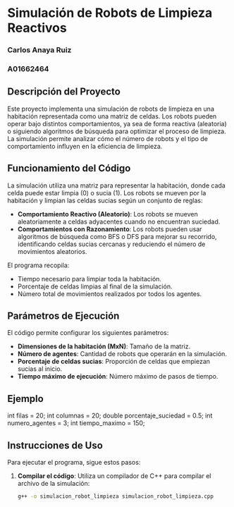 # Simulación de Robots de Limpieza Reactivos

### Carlos Anaya Ruiz
### A01662464

## Descripción del Proyecto
Este proyecto implementa una simulación de robots de limpieza en una habitación representada como una matriz de celdas. Los robots pueden operar bajo distintos comportamientos, ya sea de forma reactiva (aleatoria) o siguiendo algoritmos de búsqueda para optimizar el proceso de limpieza. La simulación permite analizar cómo el número de robots y el tipo de comportamiento influyen en la eficiencia de limpieza.

## Funcionamiento del Código
La simulación utiliza una matriz para representar la habitación, donde cada celda puede estar limpia (0) o sucia (1). Los robots se mueven por la habitación y limpian las celdas sucias según un conjunto de reglas:
- **Comportamiento Reactivo (Aleatorio)**: Los robots se mueven aleatoriamente a celdas adyacentes cuando no encuentran suciedad.
- **Comportamientos con Razonamiento**: Los robots pueden usar algoritmos de búsqueda como BFS o DFS para mejorar su recorrido, identificando celdas sucias cercanas y reduciendo el número de movimientos aleatorios.

El programa recopila:
- Tiempo necesario para limpiar toda la habitación.
- Porcentaje de celdas limpias al final de la simulación.
- Número total de movimientos realizados por todos los agentes.

## Parámetros de Ejecución
El código permite configurar los siguientes parámetros:
- **Dimensiones de la habitación (MxN)**: Tamaño de la matriz.
- **Número de agentes**: Cantidad de robots que operarán en la simulación.
- **Porcentaje de celdas sucias**: Proporción de celdas que empiezan sucias al inicio.
- **Tiempo máximo de ejecución**: Número máximo de pasos de tiempo.

## Ejemplo
int filas = 20;
int columnas = 20;
double porcentaje_suciedad = 0.5;
int numero_agentes = 3;
int tiempo_maximo = 150;


## Instrucciones de Uso
Para ejecutar el programa, sigue estos pasos:

1. **Compilar el código**:
   Utiliza un compilador de C++ para compilar el archivo de la simulación:
   ```bash
   g++ -o simulacion_robot_limpieza simulacion_robot_limpieza.cpp

